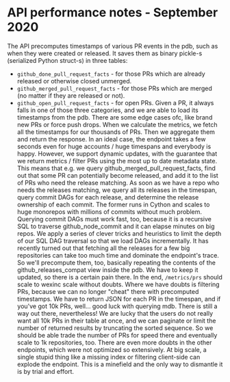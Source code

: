 # API performance notes - September 2020

The API precomputes timestamps of various PR events in the pdb, such as when they were created or released.
It saves them as binary pickle-s (serialized Python struct-s) in three tables:
* `github_done_pull_request_facts` - for those PRs which are already released or otherwise closed unmerged.
* `github_merged_pull_request_facts` - for those PRs which are merged (no matter if they are released or not).
* `github_open_pull_request_facts` - for open PRs.
Given a PR, it always falls in one of those three categories, and we are able to load its timestamps from the pdb.
There are some edge cases ofc, like brand new PRs or force push drops.
When we calculate the metrics, we fetch all the timestamps for our thousands of PRs. Then we aggregate them and return the response.
In an ideal case, the endpoint takes a few seconds even for huge accounts / huge timespans and everybody is happy.
However, we support dynamic updates, with the guarantee that we return metrics / filter PRs using the most up to date metadata state.
This means that e.g. we query github_merged_pull_request_facts, find out that some PR can potentially become released, and add it to the list of PRs who need the release matching. As soon as we have a repo who needs the releases matching, we query all its releases in the timespan, query commit DAGs for each release, and determine the release ownership of each commit. The former runs in Cython and scales to huge monorepos with millions of commits without much problem.
Querying commit DAGs must work fast, too, because it is a recursive SQL to traverse github_node_commit and it can elapse minutes on big repos. We apply a series of clever tricks and heuristics to limit the depth of our SQL DAG traversal so that we load DAGs incrementally.
It has recently turned out that fetching all the releases for a few big repositories can take too much time and dominate the endpoint's trace. So we'll precompute them, too, basically repeating the contents of the github_releases_compat view inside the pdb. We have to keep it updated, so there is a certain pain there.
In the end, `/metrics/prs` should scale to wexinc scale without doubts.
Where we have doubts is filtering PRs, because we can no longer "cheat" there with precomputed timestamps. We have to return JSON for each PR in the timespan, and if you've got 10k PRs, well... good luck with querying mdb. There is still a way out there, nevertheless! We are lucky that the users do not really want all 10k PRs in their table at once, and we can paginate or limit the number of returned results by truncating the sorted sequence. So we should be able trade the number of PRs for speed there and eventually scale to 1k repositories, too.
There are even more doubts in the other endpoints, which were not optimized so extensively. At big scale, a single stupid thing like a missing index or filtering client-side can explode the endpoint. This is a minefield and the only way to dismantle it is by trial and effort.